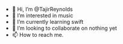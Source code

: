 - 👋 Hi, I’m @TajirReynolds
- 👀 I’m interested in  music
- 🌱 I’m currently learning  swift
- 💞️ I’m looking to collaborate on  nothing yet 
- 📫 How to reach me.

<!---
TajirReynolds/TajirReynolds is a ✨ special ✨ repository because its `README.md` (this file) appears on your GitHub profile.
You can click the Preview link to take a look at your changes.
--->
